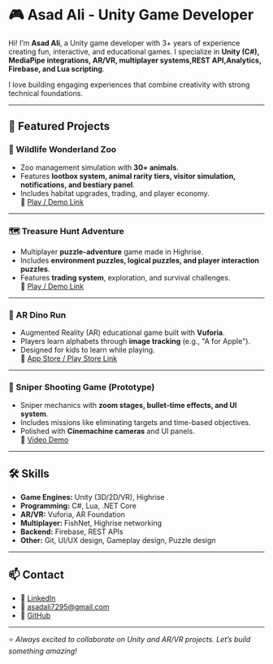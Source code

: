 # 🎮 Asad Ali - Unity Game Developer  

Hi! I’m **Asad Ali**, a Unity game developer with 3+ years of experience creating fun, interactive, and educational games. I specialize in **Unity (C#), MediaPipe integrations, AR/VR, multiplayer systems,REST API,Analytics, Firebase, and Lua scripting**.  

I love building engaging experiences that combine creativity with strong technical foundations.  

---

## 🚀 Featured Projects  

### 🦁 Wildlife Wonderland Zoo  
- Zoo management simulation with **30+ animals**.  
- Features **lootbox system, animal rarity tiers, visitor simulation, notifications, and bestiary panel**.  
- Includes habitat upgrades, trading, and player economy.  
🔗 [Play / Demo Link](#)  

---

### 🗺 Treasure Hunt Adventure  
- Multiplayer **puzzle-adventure** game made in Highrise.  
- Includes **environment puzzles, logical puzzles, and player interaction puzzles**.  
- Features **trading system**, exploration, and survival challenges.  
🔗 [Play / Demo Link](#)  

---

### 🦖 AR Dino Run  
- Augmented Reality (AR) educational game built with **Vuforia**.  
- Players learn alphabets through **image tracking** (e.g., "A for Apple").  
- Designed for kids to learn while playing.  
🔗 [App Store / Play Store Link](#)  

---

### 🎯 Sniper Shooting Game (Prototype)  
- Sniper mechanics with **zoom stages, bullet-time effects, and UI system**.  
- Includes missions like eliminating targets and time-based objectives.  
- Polished with **Cinemachine cameras** and UI panels.  
🔗 [Video Demo](#)  

---

## 🛠 Skills  

- **Game Engines:** Unity (3D/2D/VR), Highrise
- **Programming:** C#, Lua, .NET Core
- **AR/VR:** Vuforia, AR Foundation
- **Multiplayer:** FishNet, Highrise networking
- **Backend:** Firebase, REST APIs
- **Other:** Git, UI/UX design, Gameplay design, Puzzle design  

---

## 📫 Contact  

- 💼 [LinkedIn](https://www.linkedin.com/feed/)
- 📧 asadali7295@gmail.com
- 🐙 [GitHub](https://github.com/)  

---

⭐️ *Always excited to collaborate on Unity and AR/VR projects. Let’s build something amazing!*  
